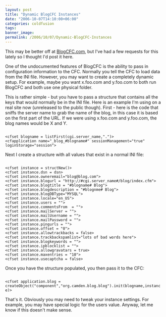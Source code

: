 ```yaml
---
layout: post
title: "Dynamic BlogCFC Instances"
date: "2006-10-07T14:10:00+06:00"
categories: coldfusion 
tags: 
banner_image: 
permalink: /2006/10/07/Dynamic-BlogCFC-Instances
---
```


This may be better off at <a href="http://www.blogcfc.com">BlogCFC.com</a>, but I've had a few requests for this lately so I thought I'd post it here.

One of the undocumented features of BlogCFC is the ability to pass in configuration information to the CFC. Normally you tell the CFC to load data from the INI file. However, you may want to create a completely dynamic setup. For example, maybe you want x.foo.com and y.foo.com to both run BlogCFC and both use one physical folder. 

This is rather simple - but you have to pass a structure that contains all the keys that would normally be in the INI file. Here is an example I'm using on a real site now (unreleased to the public though). First - here is the code that sniffs the server name to grab the name of the blog, in this case it is based on the first part of the URL. If we were using x.foo.com and y.foo.com, the blog names would be X and Y.

<code>
&lt;cfset blogname = listFirst(cgi.server_name,".")&gt;
&lt;cfapplication name="_blog_#blogname#" sessionManagement="true" loginStorage="session"&gt;
</code>

Next I create a structure with all values that exist in a normal INI file:

<code>
&lt;cfset instance = structNew()&gt;
&lt;cfset instance.dsn = dsn&gt;
&lt;cfset instance.owneremail="blog@blog.com"&gt;
&lt;cfset instance.blogurl = "http://#cgi.server_name#/blog/index.cfm"&gt;
&lt;cfset instance.blogtitle = "#blogname# Blog"&gt;
&lt;cfset instance.blogdescription = "#blognme# Blog"&gt;
&lt;cfset instance.blogDBType="MYSQL"&gt;
&lt;cfset instance.locale="en_US"&gt;
&lt;cfset instance.users = ""&gt;
&lt;cfset instance.commentsFrom  = ""&gt;
&lt;cfset instance.mailServer = ""&gt;
&lt;cfset instance.mailUsername = ""&gt;
&lt;cfset instance.mailPassword = ""&gt;
&lt;cfset instance.pingurls = ""&gt;
&lt;cfset instance.offset = "0"&gt;
&lt;cfset instance.allowtrackbacks = false&gt;
&lt;cfset instance.trackbackspamlist="lots of bad words here"&gt;
&lt;cfset instance.blogkeywords = ""&gt;
&lt;cfset instance.ipblocklist = ""&gt;
&lt;cfset instance.allowgravatars = true&gt;
&lt;cfset instance.maxentries = "10"&gt;
&lt;cfset instance.usecaptcha = false&gt;
</code>

Once you have the structure populated, you then pass it to the CFC:

<code>
&lt;cfset application.blog = createObject("component","org.camden.blog.blog").init(blogname,instance)&gt;
</code>

That's it. Obviously you may need to tweak your instance settings. For example, you may have special logic for the users value. Anyway, let me know if this doesn't make sense.